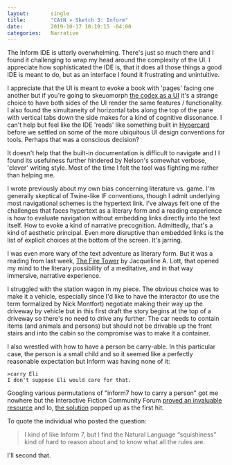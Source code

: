 ```yaml
---
layout:       single
title:        "CAtN » Sketch 3: Inform"
date:         2019-10-17 10:19:15 -04:00
categories:   Narrative
---
```


The Inform IDE is utterly overwhelming. There's just so much there and I found it challenging to wrap my head around the complexity of the UI. I appreciate how sophisticated the IDE is, that it does all those things a good IDE is meant to do, but as an interface I found it frustrating and unintuitive.

I appreciate that the UI is meant to evoke a book with 'pages' facing one another but if you're going to skeuomorph [the codex as a UI](https://www.youtube.com/watch?v=pQHX-SjgQvQ) it's a strange choice to have both sides of the UI render the same features / functionality. I also found the simultaneity of horizontal tabs along the top of the pane with vertical tabs down the side makes for a kind of cognitive dissonance. I can't help but feel like the IDE 'reads' like something built in [Hypercard](https://arstechnica.com/gadgets/2019/05/25-years-of-hypercard-the-missing-link-to-the-web/) before we settled on some of the more ubiquitous UI design conventions for tools. Perhaps that was a conscious decision?

It doesn't help that the built-in documentation is difficult to navigate and I I found its usefulness further hindered by Nelson's somewhat verbose, 'clever' writing style. Most of the time I felt the tool was fighting me rather than helping me.

I wrote previously about my own bias concerning literature vs. game. I'm generally skeptical of Twine-like IF conventions, though I admit underlying most navigational schemes is the hypertext link. I've always felt one of the challenges that faces hypertext as a literary form and a reading experience is how to evaluate navigation without embedding links directly into the text itself. How to evoke a kind of narrative precognition. Admittedly, that's a kind of aesthetic principal. Even more disruptive than embedded links is the list of explicit choices at the bottom of the screen. It's jarring.

I was even more wary of the text adventure as literary form. But it was a reading from last week, [The Fire Tower](https://ifdb.tads.org/viewgame?id=fcm1ikz9ttr6i99a) by Jacqueline A. Lott, that opened my mind to the literary possibility of a meditative, and in that way immersive, narrative experience.

I struggled with the station wagon in my piece. The obvious choice was to make it a vehicle, especially since I'd like to have the interactor (to use the term formalized by Nick Montfort) negotiate making their way up the driveway by vehicle but in this first draft the story begins at the top of a driveway so there's no need to drive any further. The car needs to contain items (and animals and persons) but should not be drivable up the front stairs and into the cabin so the compromise was to make it a container.

I also wrestled with how to have a person be carry-able. In this particular case, the person is a small child and so it seemed like a perfectly reasonable expectation but Inform was having none of it:

```
>carry Eli
I don't suppose Eli would care for that.
```

Googling various permutations of "inform7 how to carry a person" got me nowhere but the Interactive Fiction Community Forum [proved an invaluable resource](https://intfiction.org/search?q=carry%20a%20person) and lo, [the solution](https://intfiction.org/t/carrying-a-person-verbose-debugging-output/2050) popped up as the first hit.

To quote the individual who posted the question:

> I kind of like Inform 7, but I find the Natural Language “squishiness” kind of hard to reason about and to know what all the rules are.

I'll second that.
